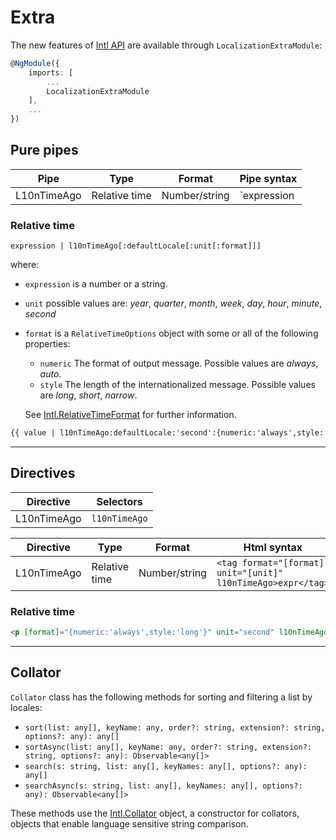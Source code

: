 # Extra

The new features of [Intl API](configuration.md#intl-api) are available through `LocalizationExtraModule`:

```TypeScript
@NgModule({
    imports: [
        ...
        LocalizationExtraModule
    ],
    ...
})
```

## Pure pipes
Pipe | Type | Format | Pipe syntax
---- | ---- | ------ | -----------
L10nTimeAgo | Relative time | Number/string | `expression | l10nTimeAgo[:defaultLocale[:unit[:format]]]`

### Relative time
```
expression | l10nTimeAgo[:defaultLocale[:unit[:format]]]
```
where:

- `expression` is a number or a string.
- `unit` possible values are: _year_, _quarter_, _month_, _week_, _day_, _hour_, _minute_, _second_
- `format` is a `RelativeTimeOptions` object with some or all of the following properties:

    - `numeric` The format of output message. Possible values are _always_, _auto_.
    - `style` The length of the internationalized message. Possible values are _long_, _short_, _narrow_.

    See [Intl.RelativeTimeFormat](https://developer.mozilla.org/en-US/docs/Web/JavaScript/Reference/Global_Objects/RelativeTimeFormat) for further information.

```Html
{{ value | l10nTimeAgo:defaultLocale:'second':{numeric:'always',style:'long'} }}
```

---

## Directives
Directive | Selectors
--------- | ---------
L10nTimeAgo | `l10nTimeAgo`

Directive | Type | Format | Html syntax
--------- | ---- | ------ | -----------
L10nTimeAgo | Relative time | Number/string | `<tag format="[format]" unit="[unit]" l10nTimeAgo>expr</tag>`

### Relative time
```Html
<p [format]="{numeric:'always',style:'long'}" unit="second" l10nTimeAgo>{{ timeAgo }}</p>
```

---

## Collator

`Collator` class has the following methods for sorting and filtering a list by locales:

* `sort(list: any[], keyName: any, order?: string, extension?: string, options?: any): any[]`
* `sortAsync(list: any[], keyName: any, order?: string, extension?: string, options?: any): Observable<any[]>`
* `search(s: string, list: any[], keyNames: any[], options?: any): any[]`
* `searchAsync(s: string, list: any[], keyNames: any[], options?: any): Observable<any[]>`

These methods use the [Intl.Collator](https://developer.mozilla.org/en-US/docs/Web/JavaScript/Reference/Global_Objects/Collator) object, a constructor for collators, objects that enable language sensitive string comparison.
